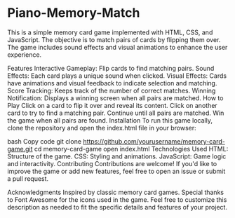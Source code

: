 # Piano-Memory-Match
This is a simple memory card game implemented with HTML, CSS, and JavaScript. The objective is to match pairs of cards by flipping them over. The game includes sound effects and visual animations to enhance the user experience.

Features
Interactive Gameplay: Flip cards to find matching pairs.
Sound Effects: Each card plays a unique sound when clicked.
Visual Effects: Cards have animations and visual feedback to indicate selection and matching.
Score Tracking: Keeps track of the number of correct matches.
Winning Notification: Displays a winning screen when all pairs are matched.
How to Play
Click on a card to flip it over and reveal its content.
Click on another card to try to find a matching pair.
Continue until all pairs are matched.
Win the game when all pairs are found.
Installation
To run this game locally, clone the repository and open the index.html file in your browser:

bash
Copy code
git clone https://github.com/yourusername/memory-card-game.git
cd memory-card-game
open index.html
Technologies Used
HTML: Structure of the game.
CSS: Styling and animations.
JavaScript: Game logic and interactivity.
Contributing
Contributions are welcome! If you'd like to improve the game or add new features, feel free to open an issue or submit a pull request.

Acknowledgments
Inspired by classic memory card games.
Special thanks to Font Awesome for the icons used in the game.
Feel free to customize this description as needed to fit the specific details and features of your project.
